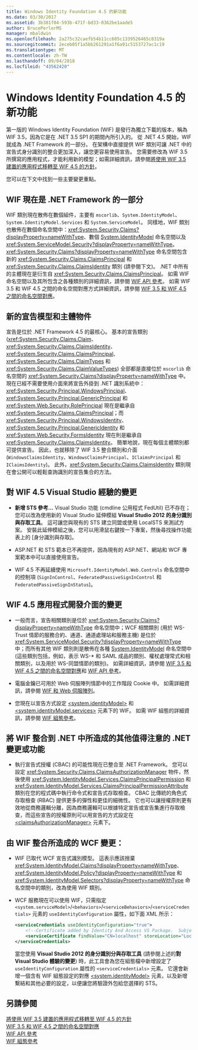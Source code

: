 ```yaml
---
title: Windows Identity Foundation 4.5 的新功能
ms.date: 03/30/2017
ms.assetid: 3b381f04-593b-471f-bd33-0362be1aade5
author: BrucePerlerMS
manager: mbaldwin
ms.openlocfilehash: 2a275c32caefb54b11cc605c1339526465c8319a
ms.sourcegitcommit: 2eceb05f1a5bb261291a1f6a91c5153727ac1c19
ms.translationtype: MT
ms.contentlocale: zh-TW
ms.lasthandoff: 09/04/2018
ms.locfileid: "43562420"
---
```

# <a name="what39s-new-in-windows-identity-foundation-45"></a>Windows Identity Foundation 4.5 的新功能
第一版的 Windows Identity Foundation (WIF) 是發行為獨立下載的版本，稱為 WIF 3.5，因為它是在 .NET 3.5 SP1 的期間內所引入的。 從 .NET 4.5 開始，WIF 就成為 .NET Framework 的一部分。 在架構中直接提供 WIF 類別可讓 .NET 中的宣告式身分識別的整合更加深入，讓您更容易使用宣告。 您需要修改為 WIF 3.5 所撰寫的應用程式，才能利用新的模型；如需詳細資訊，請參閱[將使用 WIF 3.5 建置的應用程式移轉至 WIF 4.5 的方針](../../../docs/framework/security/guidelines-for-migrating-an-application-built-using-wif-3-5-to-wif-4-5.md)。  
  
 您可以在下文中找到一些主要變更重點。  
  
## <a name="wif-is-now-part-of-the-net-framework"></a>WIF 現在是 .NET Framework 的一部分  
 WIF 類別現在散佈在數個組件，主要有 `mscorlib`、`System.IdentityModel`、`System.IdentityModel.Services` 和 `System.ServiceModel`。 同樣地，WIF 類別也散佈在數個命名空間中：<xref:System.Security.Claims?displayProperty=nameWithType>、數個 [System.IdentityModel](https://go.microsoft.com/fwlink/?LinkId=272004) 命名空間以及 <xref:System.ServiceModel.Security?displayProperty=nameWithType>。 <xref:System.Security.Claims?displayProperty=nameWithType> 命名空間包含新的 <xref:System.Security.Claims.ClaimsPrincipal> 和 <xref:System.Security.Claims.ClaimsIdentity> 類別 (請參閱下文)。 .NET 中所有的主體現在是衍生自 <xref:System.Security.Claims.ClaimsPrincipal>。 如需 WIF 命名空間以及其所包含之各種類別的詳細資訊，請參閱 [WIF API 參考](../../../docs/framework/security/wif-api-reference.md)。 如需 WIF 3.5 和 WIF 4.5 之間的命名空間對應方式詳細資訊，請參閱 [WIF 3.5 和 WIF 4.5 之間的命名空間對應](../../../docs/framework/security/namespace-mapping-between-wif-3-5-and-wif-4-5.md)。  
  
## <a name="new-claims-model-and-principal-object"></a>新的宣告模型和主體物件  
 宣告是位於 .NET Framework 4.5 的最核心。 基本的宣告類別 (<xref:System.Security.Claims.Claim>、<xref:System.Security.Claims.ClaimsIdentity>、<xref:System.Security.Claims.ClaimsPrincipal>、<xref:System.Security.Claims.ClaimTypes> 和 <xref:System.Security.Claims.ClaimValueTypes>) 全部都是直接位於 `mscorlib` 命名空間的 <xref:System.Security.Claims?displayProperty=nameWithType> 中。 現在已經不需要使用介面來將宣告外掛到 .NET 識別系統中：<xref:System.Security.Principal.WindowsPrincipal>、<xref:System.Security.Principal.GenericPrincipal> 和 <xref:System.Web.Security.RolePrincipal> 現在是繼承自 <xref:System.Security.Claims.ClaimsPrincipal>；而 <xref:System.Security.Principal.WindowsIdentity>、<xref:System.Security.Principal.GenericIdentity> 和 <xref:System.Web.Security.FormsIdentity> 現在則是繼承自 <xref:System.Security.Claims.ClaimsIdentity>。 簡單地說，現在每個主體類別都可提供宣告。 因此，也就移除了 WIF 3.5 整合類別和介面 (`WindowsClaimsIdentity`、`WindowsClaimsPrincipal`、`IClaimsPrincipal` 和 `IClaimsIdentity`)。 此外，<xref:System.Security.Claims.ClaimsIdentity> 類別現在會公開可以輕鬆查詢識別的宣告集合的方法。  
  
## <a name="changes-to-the-wif-45-visual-studio-experience"></a>對 WIF 4.5 Visual Studio 經驗的變更  
  
-   **新增 STS 參考...** Visual Studio 功能 (cmdline 公用程式 FedUtil) 已不存在；您可以改為使用新的 Visual Studio 延伸模組 **Visual Studio 2012 的身分識別與存取工具**。 這可讓您與現有的 STS 建立同盟或使用 LocalSTS 來測試方案。 安裝此延伸模組之後，您可以用滑鼠右鍵按一下專案，然後尋找操作功能表上的 [身分識別與存取]。  
  
-   ASP.NET 和 STS 範本已不再提供，因為現有的 ASP.NET、網站和 WCF 專案範本中可以直接使用宣告。  
  
-   WIF 4.5 不再延續使用 `Microsoft.IdentityModel.Web.Controls` 命名空間中的控制項 (`SignInControl`、`FederatedPassiveSignInControl` 和 `FederatedPassiveSignInStatus`)。  
  
## <a name="changes-to-the-wif-45-api"></a>WIF 4.5 應用程式開發介面的變更  
  
-   一般而言，宣告相關類別是位於 <xref:System.Security.Claims?displayProperty=nameWithType> 命名空間中；WCF 相關類別 (用於 WS-Trust 情節的服務合約、通道、通道處理站和服務主機) 是位於 <xref:System.ServiceModel.Security?displayProperty=nameWithType> 中；而所有其他 WIF 類別則是散佈在各種 [System.IdentityModel](https://go.microsoft.com/fwlink/?LinkId=272004) 命名空間中 (這些類別包括，例如，表示 WS-* 和 SAML 成品的類別、權杖處理常式和相關類別，以及用於 WS-同盟情節的類別)。 如需詳細資訊，請參閱 [WIF 3.5 和 WIF 4.5 之間的命名空間對應](../../../docs/framework/security/namespace-mapping-between-wif-3-5-and-wif-4-5.md)和 [WIF API 參考](../../../docs/framework/security/wif-api-reference.md)。  
  
-   電腦金鑰已可用於 Web 伺服陣列情節中的工作階段 Cookie 中。 如需詳細資訊，請參閱 [WIF 和 Web 伺服陣列](../../../docs/framework/security/wif-and-web-farms.md)。  
  
-   您現在以宣告方式設定 [\<system.identityModel>](../../../docs/framework/configure-apps/file-schema/windows-identity-foundation/system-identitymodel.md) 和 [\<system.identityModel.services>](../../../docs/framework/configure-apps/file-schema/windows-identity-foundation/system-identitymodel-services.md) 元素下的 WIF。 如需 WIF 組態的詳細資訊，請參閱 [WIF 組態參考](../../../docs/framework/security/wif-configuration-reference.md)。  
  
## <a name="other-notable-net-changes-or-features-that-are-caused-by-the-integration-of-wif-into-net"></a>將 WIF 整合到 .NET 中所造成的其他值得注意的 .NET 變更或功能  
  
-   執行宣告式授權 (CBAC) 的可能性現在已整合至 .NET Framework。 您可以設定 <xref:System.Security.Claims.ClaimsAuthorizationManager> 物件，然後使用 <xref:System.IdentityModel.Services.ClaimsPrincipalPermission> 和 <xref:System.IdentityModel.Services.ClaimsPrincipalPermissionAttribute> 類別在您的程式碼中執行命令式和宣告式存取檢查。 CBAC 比傳統的角色式存取檢查 (RBAC) 提供更多的彈性和更佳的細微性。 它也可以讓授權原則更有效地從商務邏輯分離，因為商務邏輯可以根據特定宣告或宣告集進行存取檢查，而這些宣告的授權原則可以用宣告的方式設定在 [\<claimsAuthorizationManager>](../../../docs/framework/configure-apps/file-schema/windows-identity-foundation/claimsauthorizationmanager.md) 元素下。  
  
## <a name="wcf-changes-as-a-result-of-wif-integration"></a>由 WIF 整合所造成的 WCF 變更：  
  
-   WIF 已取代 WCF 宣告式識別模型。 這表示應該捨棄 <xref:System.IdentityModel.Claims?displayProperty=nameWithType>、<xref:System.IdentityModel.Policy?displayProperty=nameWithType> 和 <xref:System.IdentityModel.Selectors?displayProperty=nameWithType> 命名空間中的類別，改為使用 WIF 類別。  
  
-   WCF 服務現在可以使用 WIF，只需指定 `<system.serviceModel>`/`<behaviors>`/`<serviceBehaviors>`/`<serviceCredentials>` 元素的 `useIdentityConfiguration` 屬性，如下面 XML 所示：  
  
    ```xml  
    <serviceCredentials useIdentityConfiguration="true">  
        <!--Certificate added by Identity And Access VS Package.  Subject='CN=localhost', Issuer='CN=localhost'. Make sure you have this certificate installed. The Identity and Access tool does not install this certificate.-->  
        <serviceCertificate findValue="CN=localhost" storeLocation="LocalMachine" storeName="My" x509FindType="FindBySubjectDistinguishedName" />  
    </serviceCredentials>  
    ```  
  
     當您使用 **Visual Studio 2012 的身分識別分與存取工具** (請參閱上述的**對 Visual Studio 體驗的變更**) 時，此工具會為您在組態檔中新增設定了 `useIdentityConfiguration` 屬性的 `<serviceCredentials>` 元素。 它還會新增一個含有 WIF 組態設定的對應 [\<system.identityModel>](../../../docs/framework/configure-apps/file-schema/windows-identity-foundation/system-identitymodel.md) 元素，以及新增繫結和其他必要的設定，以便讓您將驗證外包給您選擇的 STS。  
  
## <a name="see-also"></a>另請參閱  
 [將使用 WIF 3.5 建置的應用程式移轉至 WIF 4.5 的方針](../../../docs/framework/security/guidelines-for-migrating-an-application-built-using-wif-3-5-to-wif-4-5.md)  
 [WIF 3.5 和 WIF 4.5 之間的命名空間對應](../../../docs/framework/security/namespace-mapping-between-wif-3-5-and-wif-4-5.md)  
 [WIF API 參考](../../../docs/framework/security/wif-api-reference.md)  
 [WIF 組態參考](../../../docs/framework/security/wif-configuration-reference.md)
